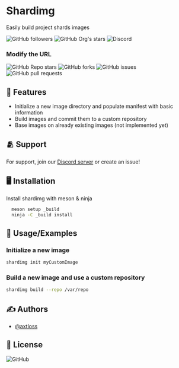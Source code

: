 
# Shardimg

Easily build project shards images

![GitHub followers](https://img.shields.io/github/followers/project-shards?color=dark-green) 
![GitHub Org's stars](https://img.shields.io/github/stars/project-shards?label=shards%27%20stars&color=dark-green)
![Discord](https://img.shields.io/discord/1101598768819863602?color=dark-green&label=chat%20%26%20support)

### Modify the URL
![GitHub Repo stars](https://img.shields.io/github/stars/project-shards/shardimg?color=dark-green)
![GitHub forks](https://img.shields.io/github/forks/project-shards/shardimg?color=dark-green)
![GitHub issues](https://img.shields.io/github/issues/project-shards/shardimg?color=dark-green)
![GitHub pull requests](https://img.shields.io/github/issues-pr/project-shards/shardimg?color=dark-green)
<!--
## 📘 Documentation

[Documentation](https://linktodocumentation)


## 🖼️ Screenshots

![App Screenshot](https://via.placeholder.com/468x300?text=App+Screenshot+Here)
-->

## 🐣 Features

- Initialize a new image directory and populate manifest with basic information
- Build images and commit them to a custom repository
- Base images on already existing images (not implemented yet)

## 🫂 Support

For support, join our [Discord server](https://discord.gg/u9McaXUq2t)
or create an issue!

<!--
## 📚 FAQ

#### Question 1

Answer 1

#### Question 2

Answer 2
-->

## 🖥️ Installation

Install shardimg with meson & ninja

```bash
  meson setup _build
  ninja -C _build install
```

## 🙋 Usage/Examples

### Initialize a new image
```bash
shardimg init myCustomImage
```

### Build a new image and use a custom repository
```bash
shardimg build --repo /var/repo
```

## ✍️ Authors

- [@axtloss](https://www.github.com/axtloss)


## 📜 License

![GitHub](https://img.shields.io/github/license/project-shards/shardimg)

